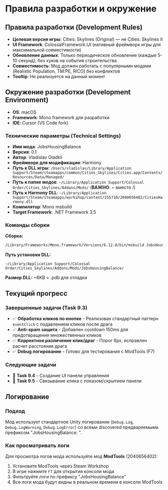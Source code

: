 # Правила разработки и окружение

## Правила разработки (Development Rules)

- **Целевая версия игры**: Cities: Skylines (Original) — не Cities: Skylines II
- **UI Framework**: ColossalFramework.UI (нативный фреймворк игры для максимальной совместимости)
- **Обновление данных**: Только периодическое обновление (каждые 5-10 секунд), без хуков на события строительства
- **Совместимость**: Мод должен работать с популярными модами (Realistic Population, TM:PE, RICO) без конфликтов
- **Tooltip**: Не реализуется на данный момент

## Окружение разработки (Development Environment)

- **OS**: macOS
- **Framework**: Mono framework для разработки
- **IDE**: Cursor (VS Code fork)

### Технические параметры (Technical Settings)

- **Имя мода**: JobsHousingBalance
- **Версия**: 0.1
- **Автор**: Vladislav Gladkii
- **Фреймворк для модификации**: Harmony
- **Путь к DLL игры**: `/Users/vladislav/Library/Application Support/Steam/steamapps/common/Cities_Skylines/Cities.app/Contents/Resources/Data/Managed/`
- **Путь к папке модов**: `~/Library/Application Support/Colossal Order/Cities_Skylines/Addons/Mods/` (**ВАЖНО**: ~ вместо /)
- **Путь к Harmony DLL**: `~/Library/Application Support/Steam/steamapps/workshop/content/255710/2040656402/CitiesHarmony.dll`
- **Компилятор**: Mono msbuild
- **Target Framework**: .NET Framework 3.5

### Команды сборки

**Сборка:**
```bash
/Library/Frameworks/Mono.framework/Versions/6.12.0/bin/msbuild JobsHousingBalance.csproj /p:Configuration=Release
```

**Путь установки DLL:**
```
~/Library/Application Support/Colossal Order/Cities_Skylines/Addons/Mods/JobsHousingBalance/
```

**Размер DLL:** ~6KB + .pdb для отладки

## Текущий прогресс

### Завершенные задачи (Task 9.3)
- ✅ **Обработка кликов по кнопке** - Реализован стандартный паттерн `eventClick` с подавлением кликов после драга
- ✅ **Anti-spam защита** - Добавлен cooldown 150ms для предотвращения множественных кликов  
- ✅ **Корректное различение клик/драг** - Порог 6px, исправлен расчет расстояния драга
- ✅ **Debug логирование** - Готово для тестирования с ModTools (F7)

### Следующие задачи
- 🔄 **Task 9.4** - Создание UI панели управления
- 🔄 **Task 9.5** - Связывание клика с показом/скрытием панели

## Логирование

### Подход
Мод использует стандартное Unity логирование (`Debug.Log`, `Debug.LogWarning`, `Debug.LogError`) со всеми discovered предваряемыми префиксом "JobsHousingBalance: ".

### Как просматривать логи
Для просмотра логов мода используйте мод **ModTools** (2040656402):
1. Установите ModTools через Steam Workshop
2. В игре нажмите `F7` для открытия консоли мода
3. Фильтруйте логи по префиксу "JobsHousingBalance"
4. Все логи мода будут видны в реальном времени в консоли ModTools

